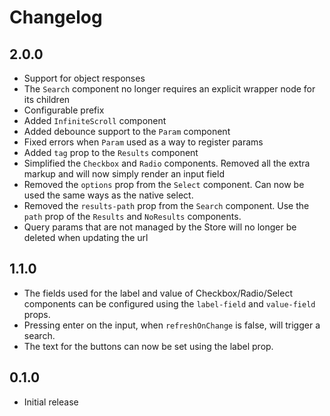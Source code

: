 # Changelog

## 2.0.0
- Support for object responses
- The `Search` component no longer requires an explicit wrapper node for its children
- Configurable prefix
- Added `InfiniteScroll` component
- Added debounce support to the `Param` component
- Fixed errors when `Param` used as a way to register params
- Added `tag` prop to the `Results` component
- Simplified the `Checkbox` and `Radio` components. Removed all the extra markup and will now simply render an input field
- Removed the `options` prop from the `Select` component. Can now be used the same ways as the native select.
- Removed the `results-path` prop from the `Search` component. Use the `path` prop of the `Results` and `NoResults` components.
- Query params that are not managed by the Store will no longer be deleted when updating the url

## 1.1.0
- The fields used for the label and value of Checkbox/Radio/Select components
can be configured using the `label-field` and `value-field` props.
- Pressing enter on the input, when `refreshOnChange` is false, will trigger a search.
- The text for the buttons can now be set using the label prop.

## 0.1.0
- Initial release

